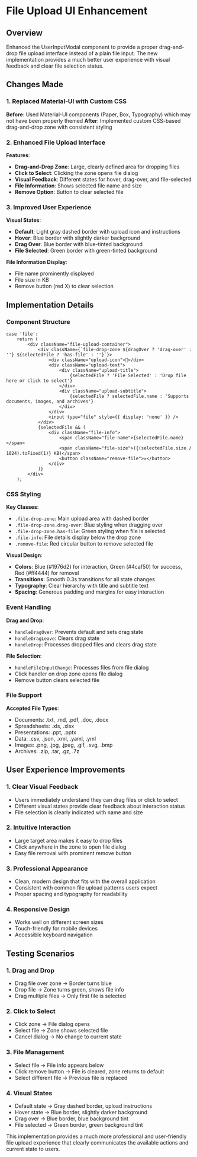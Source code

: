# File Upload UI Enhancement

## Overview

Enhanced the UserInputModal component to provide a proper drag-and-drop file upload interface instead of a plain file input. The new implementation provides a much better user experience with visual feedback and clear file selection status.

## Changes Made

### 1. **Replaced Material-UI with Custom CSS**

**Before**: Used Material-UI components (Paper, Box, Typography) which may not have been properly themed
**After**: Implemented custom CSS-based drag-and-drop zone with consistent styling

### 2. **Enhanced File Upload Interface**

**Features**:
- **Drag-and-Drop Zone**: Large, clearly defined area for dropping files
- **Click to Select**: Clicking the zone opens file dialog
- **Visual Feedback**: Different states for hover, drag-over, and file-selected
- **File Information**: Shows selected file name and size
- **Remove Option**: Button to clear selected file

### 3. **Improved User Experience**

**Visual States**:
- **Default**: Light gray dashed border with upload icon and instructions
- **Hover**: Blue border with slightly darker background
- **Drag Over**: Blue border with blue-tinted background
- **File Selected**: Green border with green-tinted background

**File Information Display**:
- File name prominently displayed
- File size in KB
- Remove button (red X) to clear selection

## Implementation Details

### Component Structure

```tsx
case 'file':
    return (
        <div className="file-upload-container">
            <div className={`file-drop-zone ${dragOver ? 'drag-over' : ''} ${selectedFile ? 'has-file' : ''}`}>
                <div className="upload-icon">📁</div>
                <div className="upload-text">
                    <div className="upload-title">
                        {selectedFile ? 'File Selected' : 'Drop file here or click to select'}
                    </div>
                    <div className="upload-subtitle">
                        {selectedFile ? selectedFile.name : 'Supports documents, images, and archives'}
                    </div>
                </div>
                <input type="file" style={{ display: 'none' }} />
            </div>
            {selectedFile && (
                <div className="file-info">
                    <span className="file-name">{selectedFile.name}</span>
                    <span className="file-size">({(selectedFile.size / 1024).toFixed(1)} KB)</span>
                    <button className="remove-file">✕</button>
                </div>
            )}
        </div>
    );
```

### CSS Styling

**Key Classes**:
- `.file-drop-zone`: Main upload area with dashed border
- `.file-drop-zone.drag-over`: Blue styling when dragging over
- `.file-drop-zone.has-file`: Green styling when file is selected
- `.file-info`: File details display below the drop zone
- `.remove-file`: Red circular button to remove selected file

**Visual Design**:
- **Colors**: Blue (#1976d2) for interaction, Green (#4caf50) for success, Red (#ff4444) for removal
- **Transitions**: Smooth 0.3s transitions for all state changes
- **Typography**: Clear hierarchy with title and subtitle text
- **Spacing**: Generous padding and margins for easy interaction

### Event Handling

**Drag and Drop**:
- `handleDragOver`: Prevents default and sets drag state
- `handleDragLeave`: Clears drag state
- `handleDrop`: Processes dropped files and clears drag state

**File Selection**:
- `handleFileInputChange`: Processes files from file dialog
- Click handler on drop zone opens file dialog
- Remove button clears selected file

### File Support

**Accepted File Types**:
- Documents: .txt, .md, .pdf, .doc, .docx
- Spreadsheets: .xls, .xlsx
- Presentations: .ppt, .pptx
- Data: .csv, .json, .xml, .yaml, .yml
- Images: .png, .jpg, .jpeg, .gif, .svg, .bmp
- Archives: .zip, .tar, .gz, .7z

## User Experience Improvements

### 1. **Clear Visual Feedback**
- Users immediately understand they can drag files or click to select
- Different visual states provide clear feedback about interaction status
- File selection is clearly indicated with name and size

### 2. **Intuitive Interaction**
- Large target area makes it easy to drop files
- Click anywhere in the zone to open file dialog
- Easy file removal with prominent remove button

### 3. **Professional Appearance**
- Clean, modern design that fits with the overall application
- Consistent with common file upload patterns users expect
- Proper spacing and typography for readability

### 4. **Responsive Design**
- Works well on different screen sizes
- Touch-friendly for mobile devices
- Accessible keyboard navigation

## Testing Scenarios

### 1. **Drag and Drop**
- Drag file over zone → Border turns blue
- Drop file → Zone turns green, shows file info
- Drag multiple files → Only first file is selected

### 2. **Click to Select**
- Click zone → File dialog opens
- Select file → Zone shows selected file
- Cancel dialog → No change to current state

### 3. **File Management**
- Select file → File info appears below
- Click remove button → File is cleared, zone returns to default
- Select different file → Previous file is replaced

### 4. **Visual States**
- Default state → Gray dashed border, upload instructions
- Hover state → Blue border, slightly darker background
- Drag over → Blue border, blue background tint
- File selected → Green border, green background tint

This implementation provides a much more professional and user-friendly file upload experience that clearly communicates the available actions and current state to users.
